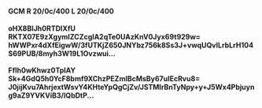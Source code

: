 #### GCM R 20/0c/400 L 20/0c/400
**oHX8BIJh0RTDIXfU**<br/>**RKTX07E9zXgymIZCZcglA2qTe0UAzKnV0Jyx69t929w=**<br/>**hWWPxr4dXfEigwW/3fUTKjZ650JNYbz756k8Ss3J+vwqUQvILrbLrH104S69PUB/8myh3W19L1Ovzwui...**<br/><br/>
**FfIh0wKhwz0TplAY**<br/>**Sk+4GdQ5h0YcF8bmf9XChzPEZmlBcMsBy67uIEcRvu8=**<br/>**J0jijKvu7AhrjextWsvY4KHteYpQgCjZv/JSTMlrBnTyNpy+y+J5Wx4Pbjuyng9aZ9YVKViB3/lQbDtP...**
